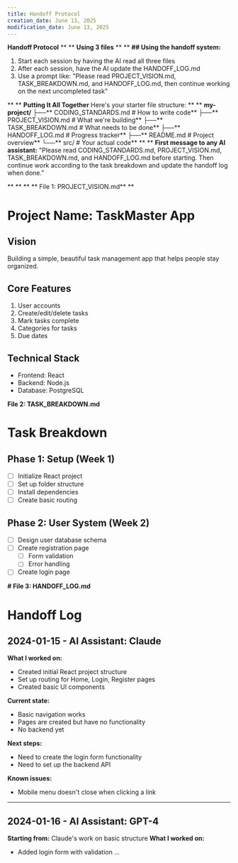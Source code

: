 ```yaml
---
title: Handoff Protocol
creation_date: June 13, 2025
modification_date: June 13, 2025
---
```



**Handoff Protocol**
**
**
**Using 3 files**
**
**
**## Using the handoff system:**
1. Start each session by having the AI read all three files
2. After each session, have the AI update the HANDOFF_LOG.md
3. Use a prompt like: "Please read PROJECT_VISION.md, TASK_BREAKDOWN.md, and HANDOFF_LOG.md, then continue working on the next uncompleted task"

**
**
**Putting It All Together**
Here's your starter file structure:
**
**
**my-project/**
**├──**** CODING_STANDARDS.md     # How to write code**
**├──**** PROJECT_VISION.md       # What we're building**
**├──**** TASK_BREAKDOWN.md       # What needs to be done**
**├──**** HANDOFF_LOG.md         # Progress tracker**
**├──**** README.md              # Project overview**
**└──**** src/                   # Your actual code**
**
**
**First message to any AI assistant:** "Please read CODING_STANDARDS.md, PROJECT_VISION.md, TASK_BREAKDOWN.md, and HANDOFF_LOG.md before starting. Then continue work according to the task breakdown and update the handoff log when done."

**
**
**
**
File 1: PROJECT_VISION.md**
**

# Project Name: TaskMaster App

## Vision
Building a simple, beautiful task management app that helps people stay organized.

## Core Features
1. User accounts
2. Create/edit/delete tasks
3. Mark tasks complete
4. Categories for tasks
5. Due dates

## Technical Stack
- Frontend: React
- Backend: Node.js
- Database: PostgreSQL

**File 2: TASK_BREAKDOWN.md**

# Task Breakdown

## Phase 1: Setup (Week 1)
- [ ] Initialize React project
- [ ] Set up folder structure
- [ ] Install dependencies
- [ ] Create basic routing

## Phase 2: User System (Week 2)
- [ ] Design user database schema
- [ ] Create registration page
  - [ ] Form validation
  - [ ] Error handling
- [ ] Create login page

**# File 3: HANDOFF_LOG.md**

## 

# Handoff Log

## 2024-01-15 - AI Assistant: Claude
**What I worked on:**
- Created initial React project structure
- Set up routing for Home, Login, Register pages
- Created basic UI components

**Current state:**
- Basic navigation works
- Pages are created but have no functionality
- No backend yet

**Next steps:**
- Need to create the login form functionality
- Need to set up the backend API

**Known issues:**
- Mobile menu doesn't close when clicking a link

---

## 2024-01-16 - AI Assistant: GPT-4
**Starting from:** Claude's work on basic structure
**What I worked on:**
- Added login form with validation
...

